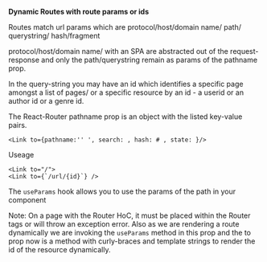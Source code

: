 **Dynamic Routes with route params or ids**

Routes match url params which are protocol/host/domain name/ path/ querystring/ hash/fragment

protocol/host/domain name/ with an SPA are abstracted out of the request-response and only the path/querystring remain as params of the pathname prop.

In the query-string you may have an id which identifies a specific page amongst a list of pages/ or a specific resource by an id - a userid or an author id or a genre id.

The React-Router pathname prop is an object with the listed key-value pairs.

```
<Link to={pathname:'' ', search: , hash: # , state: }/>
```

Useage

```
<Link to="/">
<Link to={`/url/{id}`} />
```

The `useParams` hook allows you to use the params of the path in your component

Note: On a page with the Router HoC, it must be placed within the Router tags or will throw an exception error. Also as we are rendering a route dynamically we are invoking the `useParams` method in this prop and the to prop now is a method with curly-braces and template strings to render the id of the resource dynamically.
